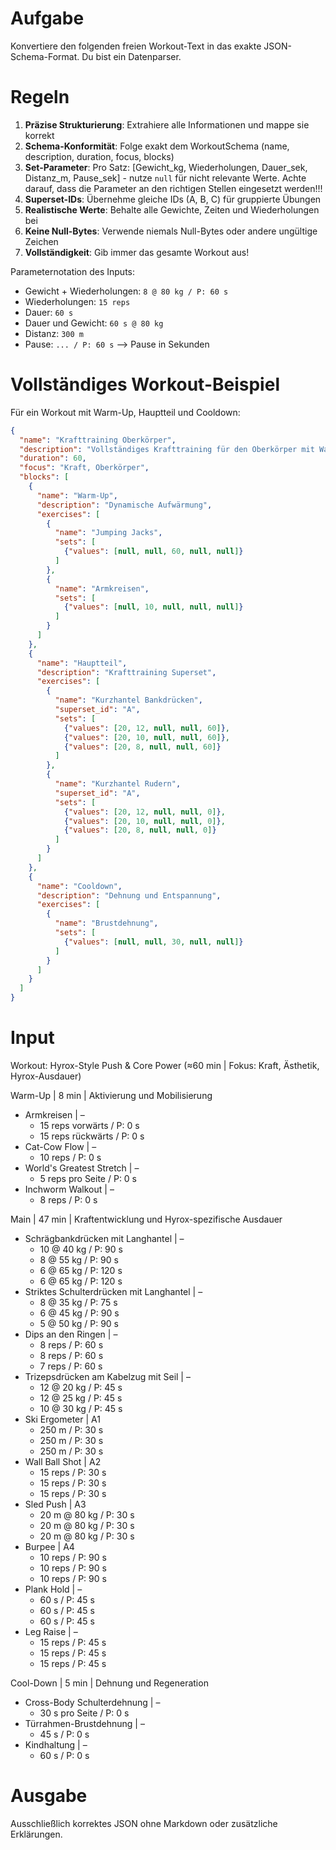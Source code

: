 # Aufgabe
Konvertiere den folgenden freien Workout-Text in das exakte JSON-Schema-Format. Du bist ein Datenparser.

# Regeln
1. **Präzise Strukturierung**: Extrahiere alle Informationen und mappe sie korrekt
2. **Schema-Konformität**: Folge exakt dem WorkoutSchema (name, description, duration, focus, blocks)
3. **Set-Parameter**: Pro Satz: [Gewicht_kg, Wiederholungen, Dauer_sek, Distanz_m, Pause_sek] - nutze `null` für nicht relevante Werte. Achte darauf, dass die Parameter an den richtigen Stellen eingesetzt werden!!!
4. **Superset-IDs**: Übernehme gleiche IDs (A, B, C) für gruppierte Übungen
5. **Realistische Werte**: Behalte alle Gewichte, Zeiten und Wiederholungen bei
6. **Keine Null-Bytes**: Verwende niemals Null-Bytes oder andere ungültige Zeichen
7. **Vollständigkeit**: Gib immer das gesamte Workout aus!

Parameternotation des Inputs:
- Gewicht + Wiederholungen: `8 @ 80 kg / P: 60 s`
- Wiederholungen: `15 reps`
- Dauer: `60 s`
- Dauer und Gewicht: `60 s @ 80 kg`
- Distanz: `300 m`
- Pause: `... / P: 60 s` --> Pause in Sekunden


# Vollständiges Workout-Beispiel
Für ein Workout mit Warm-Up, Hauptteil und Cooldown:
```json
{
  "name": "Krafttraining Oberkörper",
  "description": "Vollständiges Krafttraining für den Oberkörper mit Warm-Up und Cooldown",
  "duration": 60,
  "focus": "Kraft, Oberkörper",
  "blocks": [
    {
      "name": "Warm-Up",
      "description": "Dynamische Aufwärmung",
      "exercises": [
        {
          "name": "Jumping Jacks",
          "sets": [
            {"values": [null, null, 60, null, null]}
          ]
        },
        {
          "name": "Armkreisen",
          "sets": [
            {"values": [null, 10, null, null, null]}
          ]
        }
      ]
    },
    {
      "name": "Hauptteil",
      "description": "Krafttraining Superset",
      "exercises": [
        {
          "name": "Kurzhantel Bankdrücken",
          "superset_id": "A",
          "sets": [
            {"values": [20, 12, null, null, 60]},
            {"values": [20, 10, null, null, 60]},
            {"values": [20, 8, null, null, 60]}
          ]
        },
        {
          "name": "Kurzhantel Rudern",
          "superset_id": "A",
          "sets": [
            {"values": [20, 12, null, null, 0]},
            {"values": [20, 10, null, null, 0]},
            {"values": [20, 8, null, null, 0]}
          ]
        }
      ]
    },
    {
      "name": "Cooldown",
      "description": "Dehnung und Entspannung",
      "exercises": [
        {
          "name": "Brustdehnung",
          "sets": [
            {"values": [null, null, 30, null, null]}
          ]
        }
      ]
    }
  ]
}
```

# Input
Workout: Hyrox-Style Push & Core Power (≈60 min | Fokus: Kraft, Ästhetik, Hyrox-Ausdauer)

Warm-Up | 8 min | Aktivierung und Mobilisierung
- Armkreisen | –
    - 15 reps vorwärts / P: 0 s
    - 15 reps rückwärts / P: 0 s
- Cat-Cow Flow | –
    - 10 reps / P: 0 s
- World's Greatest Stretch | –
    - 5 reps pro Seite / P: 0 s
- Inchworm Walkout | –
    - 8 reps / P: 0 s

Main | 47 min | Kraftentwicklung und Hyrox-spezifische Ausdauer
- Schrägbankdrücken mit Langhantel | –
    - 10 @ 40 kg / P: 90 s
    - 8 @ 55 kg / P: 90 s
    - 6 @ 65 kg / P: 120 s
    - 6 @ 65 kg / P: 120 s
- Striktes Schulterdrücken mit Langhantel | –
    - 8 @ 35 kg / P: 75 s
    - 6 @ 45 kg / P: 90 s
    - 5 @ 50 kg / P: 90 s
- Dips an den Ringen | –
    - 8 reps / P: 60 s
    - 8 reps / P: 60 s
    - 7 reps / P: 60 s
- Trizepsdrücken am Kabelzug mit Seil | –
    - 12 @ 20 kg / P: 45 s
    - 12 @ 25 kg / P: 45 s
    - 10 @ 30 kg / P: 45 s
- Ski Ergometer | A1
    - 250 m / P: 30 s
    - 250 m / P: 30 s
    - 250 m / P: 30 s
- Wall Ball Shot | A2
    - 15 reps / P: 30 s
    - 15 reps / P: 30 s
    - 15 reps / P: 30 s
- Sled Push | A3
    - 20 m @ 80 kg / P: 30 s
    - 20 m @ 80 kg / P: 30 s
    - 20 m @ 80 kg / P: 30 s
- Burpee | A4
    - 10 reps / P: 90 s
    - 10 reps / P: 90 s
    - 10 reps / P: 90 s
- Plank Hold | –
    - 60 s / P: 45 s
    - 60 s / P: 45 s
    - 60 s / P: 45 s
- Leg Raise | –
    - 15 reps / P: 45 s
    - 15 reps / P: 45 s
    - 15 reps / P: 45 s

Cool-Down | 5 min | Dehnung und Regeneration
- Cross-Body Schulterdehnung | –
    - 30 s pro Seite / P: 0 s
- Türrahmen-Brustdehnung | –
    - 45 s / P: 0 s
- Kindhaltung | –
    - 60 s / P: 0 s

# Ausgabe
Ausschließlich korrektes JSON ohne Markdown oder zusätzliche Erklärungen. 